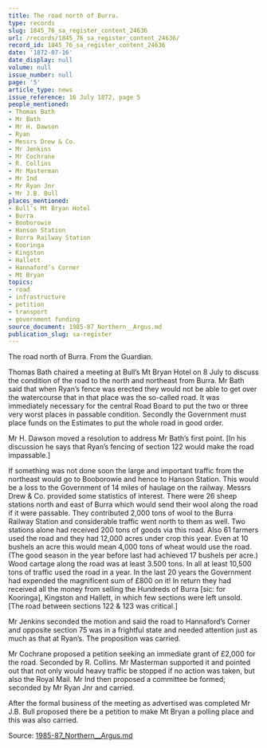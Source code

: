 ```yaml
---
title: The road north of Burra.
type: records
slug: 1845_76_sa_register_content_24636
url: /records/1845_76_sa_register_content_24636/
record_id: 1845_76_sa_register_content_24636
date: '1872-07-16'
date_display: null
volume: null
issue_number: null
page: '5'
article_type: news
issue_reference: 16 July 1872, page 5
people_mentioned:
- Thomas Bath
- Mr Bath
- Mr H. Dawson
- Ryan
- Messrs Drew & Co.
- Mr Jenkins
- Mr Cochrane
- R. Collins
- Mr Masterman
- Mr Ind
- Mr Ryan Jnr
- Mr J.B. Bull
places_mentioned:
- Bull’s Mt Bryan Hotel
- Burra
- Booborowie
- Hanson Station
- Burra Railway Station
- Kooringa
- Kingston
- Hallett
- Hannaford’s Corner
- Mt Bryan
topics:
- road
- infrastructure
- petition
- transport
- government funding
source_document: 1985-87_Northern__Argus.md
publication_slug: sa-register
---
```


The road north of Burra.  From the Guardian.

Thomas Bath chaired a meeting at Bull’s Mt Bryan Hotel on 8 July to discuss the condition of the road to the north and northeast from Burra.  Mr Bath said that when Ryan’s fence was erected they would not be able to get over the watercourse that in that place was the so-called road.  It was immediately necessary for the central Road Board to put the two or three very worst places in passable condition.  Secondly the Government must place funds on the Estimates to put the whole road in good order.

Mr H. Dawson moved a resolution to address Mr Bath’s first point.  [In his discussion he says that Ryan’s fencing of section 122 would make the road impassable.]

If something was not done soon the large and important traffic from the northeast would go to Booborowie and hence to Hanson Station.  This would be a loss to the Government of 14 miles of haulage on the railway.  Messrs Drew & Co. provided some statistics of interest.  There were 26 sheep stations north and east of Burra which would send their wool along the road if it were passable.  They contributed 2,000 tons of wool to the Burra Railway Station and considerable traffic went north to them as well.  Two stations alone had received 200 tons of goods via this road.   Also 61 farmers used the road and they had 12,000 acres under crop this year.  Even at 10 bushels an acre this would mean 4,000 tons of wheat would use the road.  (The good season in the year before last had achieved 17 bushels per acre.)  Wood cartage along the road was at least 3.500 tons.  In all at least 10,500 tons of traffic used the road in a year.  In the last 20 years the Government had expended the magnificent sum of £800 on it!  In return they had received all the money from selling the Hundreds of Burra [sic: for Kooringa], Kingston and Hallett, in which few sections were left unsold.  [The road between sections 122 & 123 was critical.]

Mr Jenkins seconded the motion and said the road to Hannaford’s Corner and opposite section 75 was in a frightful state and needed attention just as much as that at Ryan’s.  The proposition was carried.

Mr Cochrane proposed a petition seeking an immediate grant of £2,000 for the road.  Seconded by R. Collins.  Mr Masterman supported it and pointed out that not only would heavy traffic be stopped if no action was taken, but also the Royal Mail.  Mr Ind then proposed a committee be formed; seconded by Mr Ryan Jnr and carried.

After the formal business of the meeting as advertised was completed Mr J.B. Bull proposed there be a petition to make Mt Bryan a polling place and this was also carried.

Source: [1985-87_Northern__Argus.md](/downloads/markdown/1985-87_Northern__Argus.md)
